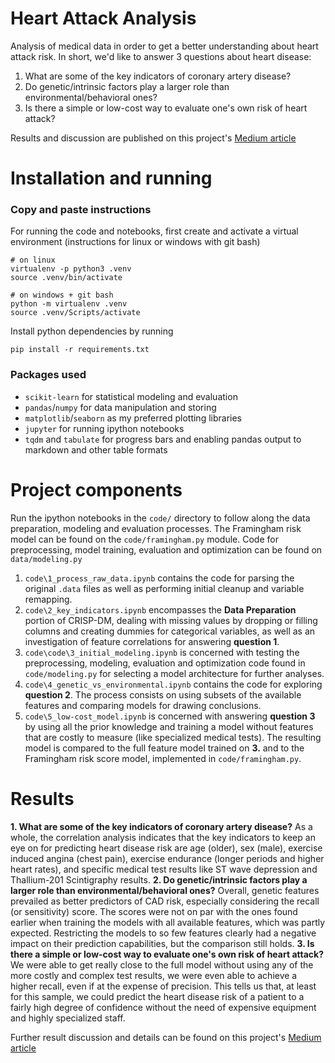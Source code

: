 # Heart Attack Analysis
Analysis of medical data in order to get a better understanding about heart attack risk.
In short, we'd like to answer 3 questions about heart disease:

1. What are some of the key indicators of coronary artery disease?
2. Do genetic/intrinsic factors play a larger role than environmental/behavioral ones?
3. Is there a simple or low-cost way to evaluate one's own risk of heart attack?

Results and discussion are published on this project's [Medium article](https://guischmitd.medium.com/dealing-with-the-most-common-cause-of-death-in-the-world-c8b4fb509ac1)

# Installation and running
### Copy and paste instructions
For running the code and notebooks, first create and activate a virtual environment (instructions for linux or windows with git bash)
```
# on linux
virtualenv -p python3 .venv
source .venv/bin/activate
```

```
# on windows + git bash
python -m virtualenv .venv
source .venv/Scripts/activate
```

Install python dependencies by running
```
pip install -r requirements.txt
```

### Packages used
- `scikit-learn` for statistical modeling and evaluation
- `pandas`/`numpy` for data manipulation and storing
- `matplotlib`/`seaborn` as my preferred plotting libraries
- `jupyter` for running ipython notebooks
- `tqdm` and `tabulate` for progress bars and enabling pandas output to markdown and other table formats

# Project components
Run the ipython notebooks in the `code/` directory to follow along the data preparation, modeling and evaluation processes.
The Framingham risk model can be found on the `code/framingham.py` module. Code for preprocessing, model training, evaluation and optimization can be found on `data/modeling.py`

1. `code\1_process_raw_data.ipynb` contains the code for parsing the original `.data` files as well as performing initial cleanup and variable remapping.
2. `code\2_key_indicators.ipynb` encompasses the **Data Preparation** portion of CRISP-DM, dealing with missing values by dropping or filling columns and creating dummies for categorical variables, as well as an investigation of feature correlations for answering **question 1**.
3. `code\code\3_initial_modeling.ipynb` is concerned with testing the preprocessing, modeling, evaluation and optimization code found in `code/modeling.py` for selecting a model architecture for further analyses.
4. `code\4_genetic_vs_environmental.ipynb` contains the code for exploring **question 2**. The process consists on using subsets of the available features and comparing models for drawing conclusions.
5. `code\5_low-cost_model.ipynb` is concerned with answering **question 3** by using all the prior knowledge and training a model without features that are costly to measure (like specialized medical tests). The resulting model is compared to the full feature model trained on **3.** and to the Framingham risk score model, implemented in `code/framingham.py`.


# Results
**1. What are some of the key indicators of coronary artery disease?**
As a whole, the correlation analysis indicates that the key indicators to keep an eye on for predicting heart disease risk are age (older), sex (male), exercise induced angina (chest pain), exercise endurance (longer periods and higher heart rates), and specific medical test results like ST wave depression and Thallium-201 Scintigraphy results.
**2. Do genetic/intrinsic factors play a larger role than environmental/behavioral ones?**
Overall, genetic features prevailed as better predictors of CAD risk, especially considering the recall (or sensitivity) score. The scores were not on par with the ones found earlier when training the models with all available features, which was partly expected. Restricting the models to so few features clearly had a negative impact on their prediction capabilities, but the comparison still holds.
**3. Is there a simple or low-cost way to evaluate one's own risk of heart attack?**
We were able to get really close to the full model without using any of the more costly and complex test results, we were even able to achieve a higher recall, even if at the expense of precision. This tells us that, at least for this sample, we could predict the heart disease risk of a patient to a fairly high degree of confidence without the need of expensive equipment and highly specialized staff.

Further result discussion and details can be found on this project's [Medium article](https://guischmitd.medium.com/dealing-with-the-most-common-cause-of-death-in-the-world-c8b4fb509ac1)